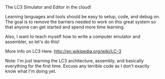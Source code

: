 The LC3 Simulator and Editor in the cloud!

Learning languages and tools should be easy to setup, code, and debug on. The goal is to remove the barriers needed to
work on this great system so that anyone can get started and spend more time learning.

Also, I want to teach myself how to write a computer emulator and assembler, so let's do this!

More Info on LC3 Here:
http://en.wikipedia.org/wiki/LC-3

Note:
I'm just learning the LC3 architecture, assembly, and basically everything for the first time.
Excuse any terrible code as I don't exactly know what I'm doing yet.